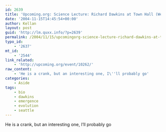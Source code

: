 ```yaml
---
id: 2639
title: 'Upcoming.org: Science Lecture: Richard Dawkins at Town Hall (Wednesday, November 17, 2004)'
date: '2004-11-15T14:45:54+00:00'
author: Kellan
layout: post
guid: 'http://lm.quxx.info/?p=2639'
permalink: /2004/11/15/upcomingorg-science-lecture-richard-dawkins-at-town-hall-wednesday-november-17-2004/
typo_id:
    - '2637'
mt_id:
    - '2544'
link_related:
    - 'http://upcoming.org/event/10262/'
raw_content:
    - 'He is a crank, but an interesting one, I\''ll probably go'
categories:
    - Aside
tags:
    - bio
    - dawkins
    - emergence
    - evolution
    - seattle
---
```


He is a crank, but an interesting one, I’ll probably go